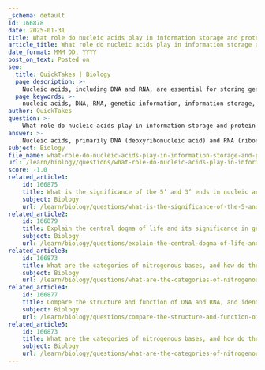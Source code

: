 ```yaml
---
_schema: default
id: 166878
date: 2025-01-31
title: What role do nucleic acids play in information storage and protein synthesis?
article_title: What role do nucleic acids play in information storage and protein synthesis?
date_format: MMM DD, YYYY
post_on_text: Posted on
seo:
  title: QuickTakes | Biology
  page_description: >-
    Nucleic acids, including DNA and RNA, are essential for storing genetic information and synthesizing proteins. DNA serves as the genetic blueprint, while RNA facilitates the translation of this information into proteins through processes like transcription and translation.
  page_keywords: >-
    nucleic acids, DNA, RNA, genetic information, information storage, protein synthesis, transcription, translation, mRNA, tRNA, rRNA, genetic code, nitrogenous bases, cell division, replication, gene expression, non-coding RNAs, central dogma, molecular biology
author: QuickTakes
question: >-
    What role do nucleic acids play in information storage and protein synthesis?
answer: >-
    Nucleic acids, primarily DNA (deoxyribonucleic acid) and RNA (ribonucleic acid), play crucial roles in the storage and transmission of genetic information, as well as in the synthesis of proteins. Here’s a detailed overview of their functions:\n\n### 1. Information Storage\n- **DNA as Genetic Blueprint**: DNA serves as the primary storage medium for genetic information in living organisms. Its structure, characterized by a double helix formed through complementary base pairing (adenine with thymine and guanine with cytosine), allows for the stable storage of genetic data. The sequence of nitrogenous bases along the DNA strand encodes the instructions necessary for the development, functioning, and reproduction of organisms.\n- **Nucleotide Structure**: Each nucleotide in DNA consists of a phosphate group, a deoxyribose sugar, and a nitrogenous base. The specific sequence of these nucleotides determines the genetic code.\n\n### 2. Information Transmission\n- **Replication**: During cell division, DNA replicates itself, ensuring that each new cell receives an exact copy of the genetic material. This process relies on the complementary base pairing mechanism, which allows for accurate copying of the genetic information.\n- **Transcription**: The information stored in DNA is transcribed into messenger RNA (mRNA) when a gene is expressed. This process involves synthesizing an RNA strand complementary to the DNA template, which carries the genetic instructions from the nucleus to the cytoplasm.\n\n### 3. Protein Synthesis\n- **Translation**: RNA plays a pivotal role in translating the genetic code into proteins. The mRNA produced during transcription is read by ribosomes, which facilitate the assembly of amino acids into polypeptides based on the sequence of codons (three-nucleotide sequences) in the mRNA. This process is known as translation.\n- **Types of RNA**: Various types of RNA are involved in protein synthesis:\n  - **mRNA**: Carries the genetic information from DNA to the ribosome.\n  - **tRNA (transfer RNA)**: Brings the appropriate amino acids to the ribosome during translation.\n  - **rRNA (ribosomal RNA)**: Forms the core of the ribosome's structure and catalyzes protein synthesis.\n\n### 4. Regulation and Function\n- Nucleic acids also play roles in regulating gene expression and cellular functions. For instance, non-coding RNAs (such as microRNAs) can influence the stability and translation of mRNA, thereby regulating protein synthesis.\n\n### Conclusion\nIn summary, nucleic acids are fundamental to the processes of information storage and protein synthesis in living organisms. DNA serves as the repository of genetic information, while RNA is crucial for translating that information into functional proteins. The intricate mechanisms of replication, transcription, and translation highlight the essential roles that nucleic acids play in the central dogma of molecular biology, which describes the flow of genetic information from DNA to RNA to protein.
subject: Biology
file_name: what-role-do-nucleic-acids-play-in-information-storage-and-protein-synthesis.md
url: /learn/biology/questions/what-role-do-nucleic-acids-play-in-information-storage-and-protein-synthesis
score: -1.0
related_article1:
    id: 166875
    title: What is the significance of the 5’ and 3’ ends in nucleic acid synthesis?
    subject: Biology
    url: /learn/biology/questions/what-is-the-significance-of-the-5-and-3-ends-in-nucleic-acid-synthesis
related_article2:
    id: 166879
    title: Explain the central dogma of life and its significance in gene expression and cellular function.
    subject: Biology
    url: /learn/biology/questions/explain-the-central-dogma-of-life-and-its-significance-in-gene-expression-and-cellular-function
related_article3:
    id: 166873
    title: What are the categories of nitrogenous bases, and how do they pair specifically in DNA and RNA?
    subject: Biology
    url: /learn/biology/questions/what-are-the-categories-of-nitrogenous-bases-and-how-do-they-pair-specifically-in-dna-and-rna
related_article4:
    id: 166877
    title: Compare the structure and function of DNA and RNA, and identify their locations in cells.
    subject: Biology
    url: /learn/biology/questions/compare-the-structure-and-function-of-dna-and-rna-and-identify-their-locations-in-cells
related_article5:
    id: 166873
    title: What are the categories of nitrogenous bases, and how do they pair specifically in DNA and RNA?
    subject: Biology
    url: /learn/biology/questions/what-are-the-categories-of-nitrogenous-bases-and-how-do-they-pair-specifically-in-dna-and-rna
---
```


&nbsp;